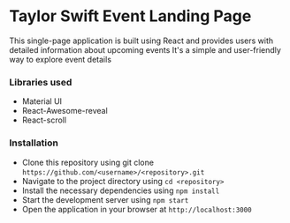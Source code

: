 # Taylor Swift Event Landing Page
This single-page application is built using React and provides users with detailed information about upcoming events It's a simple and user-friendly way to explore event details

### Libraries used
- Material UI
- React-Awesome-reveal
- React-scroll


### Installation 
- Clone this repository using git clone ```https://github.com/<username>/<repository>.git```
- Navigate to the project directory using ```cd <repository>```
- Install the necessary dependencies using ```npm install```
- Start the development server using ```npm start```
- Open the application in your browser at ```http://localhost:3000```
